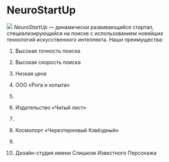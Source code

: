# NeuroStartUp
![](https://netology-code.github.io/git-homeworks/introduction/assets/logo.png)
*NeuroStartUp* — динамически развивающийся стартап, специализирующийся на поиске с использованием новейших технологий искусственного интеллекта.
Наши преимущества:
1. Высокая точность поиска
2. Высокая скорость поиска
3. Низкая цена

1. ООО «Рога и копыта»
2. 
3. Издательство «Читый лист»
4. 
5. Космопорт «Черезтерновый Кзвёздный»
6. 
7. Дизайн-студия имени Слишком Известного Персонажа